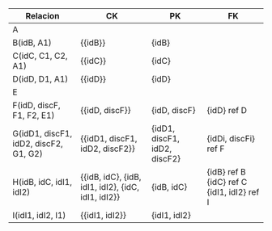 | Relacion                              | CK                                                 | PK                           | FK                                         |
| ------------------------------------- | -------------------------------------------------- | ---------------------------- | ------------------------------------------ |
| A                                     |                                                    |                              |                                            |
| B(idB, A1)                            | {{idB}}                                            | {idB}                        |                                            |
| C(idC, C1, C2, A1)                    | {{idC}}                                            | {idC}                        |                                            |
| D(idD, D1, A1)                        | {{idD}}                                            | {idD}                        |                                            |
| E                                     |                                                    |                              |                                            |
| F(idD, discF, F1, F2, E1)             | {{idD, discF}}                                     | {idD, discF}                 | {idD} ref D                                |
| G(idD1, discF1, idD2, discF2, G1, G2) | {{idD1, discF1, idD2, discF2}}                     | {idD1, discF1, idD2, discF2} | {idDi, discFi} ref F                       |
| H(idB, idC, idI1, idI2)               | {{idB, idC}, {idB, idI1, idI2}, {idC, idI1, idI2}} | {idB, idC}                   | {idB} ref B {idC} ref C {idI1, idI2} ref I |
| I(idI1, idI2, I1)                     | {{idI1, idI2}}                                     | {idI1, idI2}                 |                                            |
